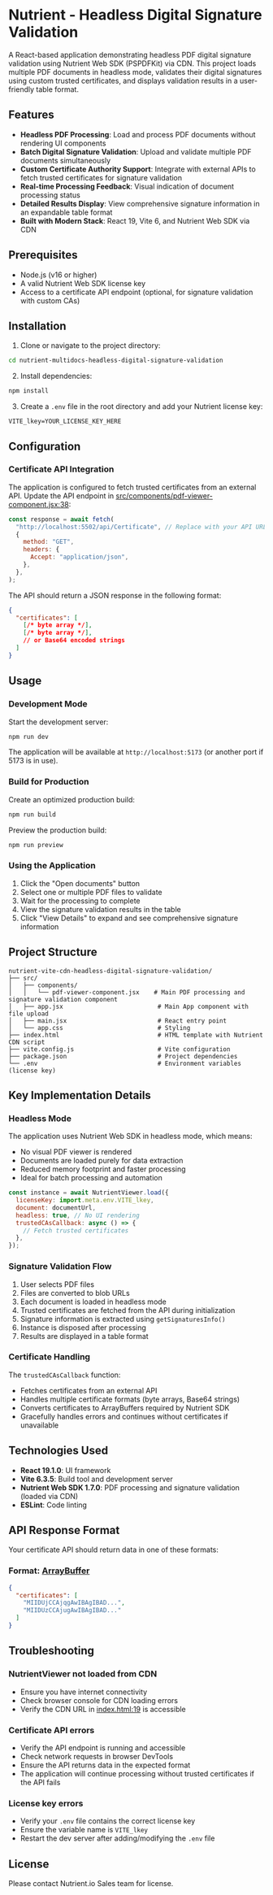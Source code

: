 # Nutrient - Headless Digital Signature Validation

A React-based application demonstrating headless PDF digital signature validation using Nutrient Web SDK (PSPDFKit) via CDN. This project loads multiple PDF documents in headless mode, validates their digital signatures using custom trusted certificates, and displays validation results in a user-friendly table format.

## Features

- **Headless PDF Processing**: Load and process PDF documents without rendering UI components
- **Batch Digital Signature Validation**: Upload and validate multiple PDF documents simultaneously
- **Custom Certificate Authority Support**: Integrate with external APIs to fetch trusted certificates for signature validation
- **Real-time Processing Feedback**: Visual indication of document processing status
- **Detailed Results Display**: View comprehensive signature information in an expandable table format
- **Built with Modern Stack**: React 19, Vite 6, and Nutrient Web SDK via CDN

## Prerequisites

- Node.js (v16 or higher)
- A valid Nutrient Web SDK license key
- Access to a certificate API endpoint (optional, for signature validation with custom CAs)

## Installation

1. Clone or navigate to the project directory:
```bash
cd nutrient-multidocs-headless-digital-signature-validation
```

2. Install dependencies:
```bash
npm install
```

3. Create a `.env` file in the root directory and add your Nutrient license key:
```env
VITE_lkey=YOUR_LICENSE_KEY_HERE
```

## Configuration

### Certificate API Integration

The application is configured to fetch trusted certificates from an external API. Update the API endpoint in [src/components/pdf-viewer-component.jsx:38](src/components/pdf-viewer-component.jsx#L38):

```javascript
const response = await fetch(
  "http://localhost:5502/api/Certificate", // Replace with your API URL
  {
    method: "GET",
    headers: {
      Accept: "application/json",
    },
  },
);
```

The API should return a JSON response in the following format:
```json
{
  "certificates": [
    [/* byte array */],
    [/* byte array */],
    // or Base64 encoded strings
  ]
}
```

## Usage

### Development Mode

Start the development server:
```bash
npm run dev
```

The application will be available at `http://localhost:5173` (or another port if 5173 is in use).

### Build for Production

Create an optimized production build:
```bash
npm run build
```

Preview the production build:
```bash
npm run preview
```

### Using the Application

1. Click the "Open documents" button
2. Select one or multiple PDF files to validate
3. Wait for the processing to complete
4. View the signature validation results in the table
5. Click "View Details" to expand and see comprehensive signature information

## Project Structure

```
nutrient-vite-cdn-headless-digital-signature-validation/
├── src/
│   ├── components/
│   │   └── pdf-viewer-component.jsx    # Main PDF processing and signature validation component
│   ├── app.jsx                          # Main App component with file upload
│   ├── main.jsx                         # React entry point
│   └── app.css                          # Styling
├── index.html                           # HTML template with Nutrient CDN script
├── vite.config.js                       # Vite configuration
├── package.json                         # Project dependencies
└── .env                                 # Environment variables (license key)
```

## Key Implementation Details

### Headless Mode

The application uses Nutrient Web SDK in headless mode, which means:
- No visual PDF viewer is rendered
- Documents are loaded purely for data extraction
- Reduced memory footprint and faster processing
- Ideal for batch processing and automation

```javascript
const instance = await NutrientViewer.load({
  licenseKey: import.meta.env.VITE_lkey,
  document: documentUrl,
  headless: true, // No UI rendering
  trustedCAsCallback: async () => {
    // Fetch trusted certificates
  },
});
```

### Signature Validation Flow

1. User selects PDF files
2. Files are converted to blob URLs
3. Each document is loaded in headless mode
4. Trusted certificates are fetched from the API during initialization
5. Signature information is extracted using `getSignaturesInfo()`
6. Instance is disposed after processing
7. Results are displayed in a table format

### Certificate Handling

The `trustedCAsCallback` function:
- Fetches certificates from an external API
- Handles multiple certificate formats (byte arrays, Base64 strings)
- Converts certificates to ArrayBuffers required by Nutrient SDK
- Gracefully handles errors and continues without certificates if unavailable

## Technologies Used

- **React 19.1.0**: UI framework
- **Vite 6.3.5**: Build tool and development server
- **Nutrient Web SDK 1.7.0**: PDF processing and signature validation (loaded via CDN)
- **ESLint**: Code linting

## API Response Format

Your certificate API should return data in one of these formats:

### Format: [ArrayBuffer](https://www.nutrient.io/guides/web/signatures/digital-signatures/signature-lifecycle/validation/#provide-trusted-root-certificates)
```json
{
  "certificates": [
    "MIIDUjCCAjqgAwIBAgIBAD...",
    "MIIDUzCCAjugAwIBAgIBAD..."
  ]
}
```

## Troubleshooting

### NutrientViewer not loaded from CDN
- Ensure you have internet connectivity
- Check browser console for CDN loading errors
- Verify the CDN URL in [index.html:19](index.html#L19) is accessible

### Certificate API errors
- Verify the API endpoint is running and accessible
- Check network requests in browser DevTools
- Ensure the API returns data in the expected format
- The application will continue processing without trusted certificates if the API fails

### License key errors
- Verify your `.env` file contains the correct license key
- Ensure the variable name is `VITE_lkey`
- Restart the dev server after adding/modifying the `.env` file

## License
Please contact Nutrient.io Sales team for license.